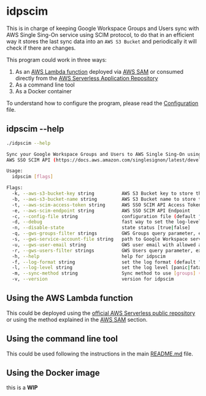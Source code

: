 # idpscim

This is in charge of keeping Google Workspace Groups and Users sync with AWS Single Sing-On service using SCIM protocol, to do that in an efficient way it stores the last sync data into an `AWS S3 Bucket` and periodically it will check if there are changes.

This program could work in three ways:

1. As an [AWS Lambda function](https://aws.amazon.com/lambda/?nc1=h_ls) deployed via [AWS SAM](https://aws.amazon.com/serverless/sam/) or consumed directly from the [AWS Serverless Application Repository](https://aws.amazon.com/serverless/serverlessrepo/?nc1=h_ls)
2. As a command line tool
3. As a Docker container

To understand how to configure the program, please read the [Configuration](Configuration.md) file.

## idpscim --help

```bash
./idpscim --help

Sync your Google Workspace Groups and Users to AWS Single Sing-On using
AWS SSO SCIM API (https://docs.aws.amazon.com/singlesignon/latest/developerguide/what-is-scim.html).

Usage:
  idpscim [flags]

Flags:
  -k, --aws-s3-bucket-key string          AWS S3 Bucket key to store the state (default "state.json")
  -b, --aws-s3-bucket-name string         AWS S3 Bucket name to store the state
  -t, --aws-scim-access-token string      AWS SSO SCIM API Access Token
  -e, --aws-scim-endpoint string          AWS SSO SCIM API Endpoint
  -c, --config-file string                configuration file (default ".idpscim.yaml")
  -d, --debug                             fast way to set the log-level to debug
  -n, --disable-state                     state status [true|false]
  -q, --gws-groups-filter strings         GWS Groups query parameter, example: --gws-groups-filter 'name:Admin* email:admin*' --gws-groups-filter 'name:Power* email:power*'
  -s, --gws-service-account-file string   path to Google Workspace service account file (default "credentials.json")
  -u, --gws-user-email string             GWS user email with allowed access to the Google Workspace Service Account
  -r, --gws-users-filter strings          GWS Users query parameter, example: --gws-users-filter 'name:Admin* email:admin*' --gws-users-filter 'name:Power* email:power*'
  -h, --help                              help for idpscim
  -f, --log-format string                 set the log format (default "text")
  -l, --log-level string                  set the log level [panic|fatal|error|warn|info|debug|trace] (default "info")
  -m, --sync-method string                Sync method to use [groups] (default "groups")
  -v, --version                           version for idpscim
```

## Using the AWS Lambda function

This could be deployed using the [official AWS Serverless public repository]() or using the method explained in the [AWS SAM](docs/AWS-SAM.md) section.

## Using the command line tool

This could be used following the instructions in the main [README.md](docs/README.md) file.

## Using the Docker image

this is a __WIP__

